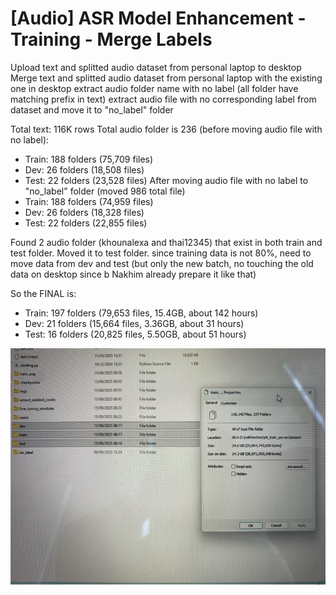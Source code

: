 # [Audio] ASR Model Enhancement - Training - Merge Labels

Upload text and splitted audio dataset from personal laptop to desktop
Merge text and splitted audio dataset from personal laptop with the existing one in desktop
extract audio folder name with no label (all folder have matching prefix in text)
extract audio file with no corresponding label from dataset and move it to "no_label" folder

Total text: 116K rows
Total audio folder is 236 (before moving audio file with no label):
* Train: 188 folders (75,709 files)
* Dev: 26 folders (18,508 files)
* Test: 22 folders (23,528 files)
After moving audio file with no label to "no_label" folder (moved 986 total file)
* Train: 188 folders (74,959 files)
* Dev: 26 folders (18,328 files)
* Test: 22 folders (22,855 files)

Found 2 audio folder (khounalexa and thai12345) that exist in both train and test folder. Moved it to test folder.
since training data is not 80%, need to move data from dev and test (but only the new batch, no touching the old data on desktop since b Nakhim already prepare it like that)

So the FINAL is:
* Train: 197 folders (79,653 files, 15.4GB, about 142 hours)
* Dev: 21 folders (15,664 files, 3.36GB, about 31 hours)
* Test: 16 folders (20,825 files, 5.50GB, about 51 hours)

![Image](../images/data/12.png)
